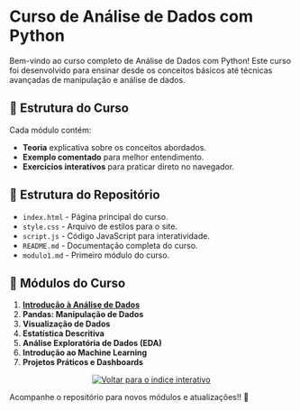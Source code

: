 # Curso de Análise de Dados com Python

Bem-vindo ao curso completo de Análise de Dados com Python! Este curso foi desenvolvido para ensinar desde os conceitos básicos até técnicas avançadas de manipulação e análise de dados.

## 📌 Estrutura do Curso
Cada módulo contém:
- **Teoria** explicativa sobre os conceitos abordados.
- **Exemplo comentado** para melhor entendimento.
- **Exercícios interativos** para praticar direto no navegador.

## 📂 Estrutura do Repositório
- `index.html` - Página principal do curso.
- `style.css` - Arquivo de estilos para o site.
- `script.js` - Código JavaScript para interatividade.
- `README.md` - Documentação completa do curso.
- `modulo1.md` - Primeiro módulo do curso.

## 📖 Módulos do Curso
1. **[Introdução à Análise de Dados](modulo1.md)**
2. **Pandas: Manipulação de Dados**
3. **Visualização de Dados**
4. **Estatística Descritiva**
5. **Análise Exploratória de Dados (EDA)**
6. **Introdução ao Machine Learning**
7. **Projetos Práticos e Dashboards**

<p align="center">
  <a href="https://rodrigo-rrc.github.io/Projetos_BI/" target="_blank">
    <img src="https://img.shields.io/badge/⬅️ Voltar para o índice interativo-blue?style=for-the-badge" alt="Voltar para o índice interativo"/>
  </a>
</p>


Acompanhe o repositório para novos módulos e atualizações!! 🚀
